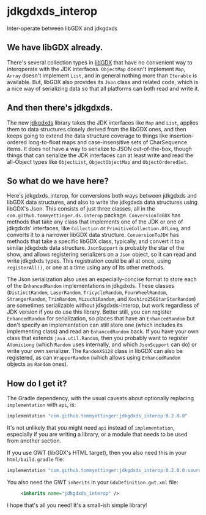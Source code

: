 # jdkgdxds_interop
Inter-operate between libGDX and jdkgdxds

## We have libGDX already.
There's several collection types in [libGDX](https://libgdx.com/) that have no convenient way to interoperate with the
JDK interfaces. `ObjectMap` doesn't implement `Map`, `Array` doesn't implement `List`, and in general nothing more than
`Iterable` is available. But, libGDX also provides its `Json` class and related code, which is a nice way of serializing
data so that all platforms can both read and write it.

## And then there's jdkgdxds.
The new [jdkgdxds](https://github.com/tommyettinger/jdkgdxds) library takes the JDK interfaces like `Map` and `List`,
applies them to data structures closely derived from the libGDX ones, and then keeps going to extend the data structure
coverage to things like insertion-ordered long-to-float maps and case-insensitive sets of CharSequence items. It does
not have a way to serialize to JSON out-of-the-box, though things that can serialize the JDK interfaces can at least
write and read the all-Object types like `ObjectList`, `ObjectObjectMap` and `ObjectOrderedSet`.

## So what do we have here?
Here's jdkgdxds_interop, for conversions both ways between jdkgdxds and libGDX data structures, and also to write the
jdkgdxds data structures using libGDX's Json. This consists of just three classes, all in the
`com.github.tommyettinger.ds.interop` package. `ConversionToGDX` has methods that take any class that implements one of
the JDK or one of jdkgdxds' interfaces, like `Collection` or `PrimitiveCollection.OfLong`, and converts it to a narrower
libGDX data structure. `ConversionToJDK` has methods that take a specific libGDX class, typically, and convert it to a
similar jdkgdxds data structure. `JsonSupport` is probably the star of the show, and allows registering serializers on a
`Json` object, so it can read and write jdkgdxds types. This registration could be all at once, using `registerAll()`,
or one at a time using any of its other methods.

The Json serialization also uses an especially-concise format to store each of the `EnhancedRandom` implementations in
jdkgdxds. These classes (`DistinctRandom`, `LaserRandom`, `TricycleRandom`, `FourWheelRandom`, `StrangerRandom`,
`TrimRandom`, `MizuchiRandom`, and `Xoshiro256StarStarRandom`) are sometimes serializable without jdkgdxds-interop, but
work regardless of JDK version if you do use this library. Better still, you can register `EnhancedRandom` for
serialization, so places that have an `EnhancedRandom` but don't specify an implementation can still store one (which
includes its implementing class) and read an `EnhancedRandom` back. If you have your own class that extends
`java.util.Random`, then you probably want to register `AtomicLong` (which `Random` uses internally, and which
`JsonSupport` can do) or write your own serializer. The `RandomXS128` class in libGDX can also be registered, as can
`WrapperRandom` (which allows using `EnhancedRandom` objects as `Random` ones).

## How do I get it?
The Gradle dependency, with the usual caveats about optionally replacing `implementation` with `api`, is: 
```groovy
implementation "com.github.tommyettinger:jdkgdxds_interop:0.2.8.0"
```
It's not unlikely that you might need `api` instead of `implementation`, especially if you are writing a library, or a
module that needs to be used from another section.

If you use GWT (libGDX's HTML target), then you also need this in your `html/build.gradle` file:
```groovy
implementation "com.github.tommyettinger:jdkgdxds_interop:0.2.8.0:sources"
```
You also need the GWT `inherits` in your `GdxDefinition.gwt.xml` file:
```xml
     <inherits name="jdkgdxds_interop" />
```

I hope that's all you need! It's a small-ish simple library!
